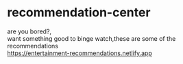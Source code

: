 # recommendation-center
are you bored?,<br>
want something good to binge watch,these are some of the recommendations<br>
https://entertainment-recommendations.netlify.app

